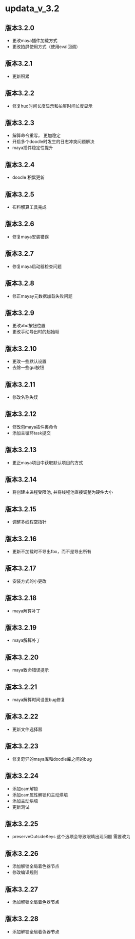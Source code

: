 # updata_v_3.2

## 版本3.2.0

* 更改maya插件加载方式
* 更改拍屏使用方式（使用eval回调）

## 版本3.2.1

* 更新积累

## 版本3.2.2

* 修复hud时间长度显示和拍屏时间长度显示

## 版本3.2.3

* 解算命令重写， 更加稳定
* 开启多个doodle时发生的日志冲突问题解决
* maya插件稳定性提升

## 版本3.2.4

* doodle 积累更新

## 版本3.2.5

* 布料解算工具完成

## 版本3.2.6

* 修复maya安装错误

## 版本3.2.7

* 修复maya启动器检查问题

## 版本3.2.8

* 修正mayay元数据加载失败问题

## 版本3.2.9

* 更改abc按钮位置
* 更改手动导出时的起始帧

## 版本3.2.10

* 更改一些默认设置
* 去除一些gui按钮

## 版本3.2.11

* 修改名称失误

## 版本3.2.12

* 修改包maya插件裹命令
* 添加主循环task提交

## 版本3.2.13

* 更正maya项目中获取默认项目的方式

## 版本3.2.14

* 将创建主进程受限池, 并将线程池直接调整为硬件大小

## 版本3.2.15

* 调整多线程空指针

## 版本3.2.16

* 更新不加载时不导出fbx，而不是导出所有

## 版本3.2.17

* 安装方式的小更改

## 版本3.2.18

* maya解算补丁

## 版本3.2.19

* maya解算补丁

## 版本3.2.20

* maya致命错误提示

## 版本3.2.21

* maya解算时间设置bug修复

## 版本3.2.22

* 更新文件选择器

## 版本3.2.23

* 修复奇异的maya库和doodle库之间的bug

## 版本3.2.24

* 添加cam解锁
* 添加cam属性解锁和主动烘培
* 添加主动烘培
* 更新测试

## 版本3.2.25

* preserveOutsideKeys 这个选项会导致眼睛出现问题 需要改为

## 版本3.2.26

* 添加解锁全局着色器节点
* 修改编译规则

## 版本3.2.27

* 添加解锁全局着色器节点

## 版本3.2.28

* 添加解锁全局着色器节点
